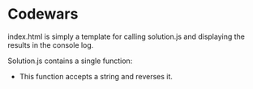 # Codewars
index.html is simply a template for calling solution.js and displaying the results in the console log.

Solution.js contains a single function:
<ul>
<li>This function accepts a string and reverses it.</li>
</ul>
